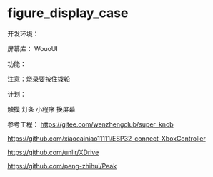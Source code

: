# figure_display_case

开发环境：

屏幕库：
WouoUI


功能：

注意：烧录要按住拨轮

计划：

触摸
灯条
小程序
换屏幕


参考工程：
https://gitee.com/wenzhengclub/super_knob

https://github.com/xiaocainiao11111/ESP32_connect_XboxController

https://github.com/unlir/XDrive

https://github.com/peng-zhihui/Peak
